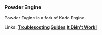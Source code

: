 ### Powder Engine
Powder Engine is a fork of Kade Engine.

Links:
**[Troublesooting]({{site.url}}troubleshooting)**
**[Guides]({{site.url}}guides-index)**
**[It Didn't Work!]({{site.url}}it-didnt-work)**
